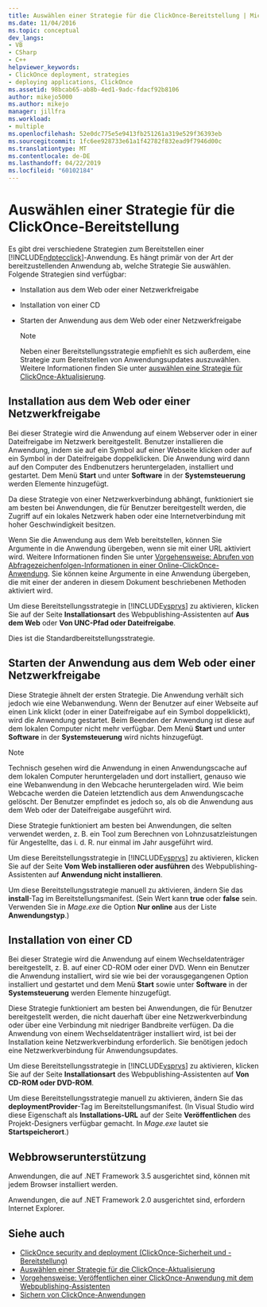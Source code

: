 ```yaml
---
title: Auswählen einer Strategie für die ClickOnce-Bereitstellung | Microsoft-Dokumentation
ms.date: 11/04/2016
ms.topic: conceptual
dev_langs:
- VB
- CSharp
- C++
helpviewer_keywords:
- ClickOnce deployment, strategies
- deploying applications, ClickOnce
ms.assetid: 98bcab65-ab8b-4ed1-9adc-fdacf92b8106
author: mikejo5000
ms.author: mikejo
manager: jillfra
ms.workload:
- multiple
ms.openlocfilehash: 52e0dc775e5e9413fb251261a319e529f36393eb
ms.sourcegitcommit: 1fc6ee928733e61a1f42782f832ead9f7946d00c
ms.translationtype: MT
ms.contentlocale: de-DE
ms.lasthandoff: 04/22/2019
ms.locfileid: "60102184"
---
```

# <a name="choose-a-clickonce-deployment-strategy"></a>Auswählen einer Strategie für die ClickOnce-Bereitstellung
Es gibt drei verschiedene Strategien zum Bereitstellen einer [!INCLUDE[ndptecclick](../deployment/includes/ndptecclick_md.md)]-Anwendung. Es hängt primär von der Art der bereitzustellenden Anwendung ab, welche Strategie Sie auswählen. Folgende Strategien sind verfügbar:

- Installation aus dem Web oder einer Netzwerkfreigabe

- Installation von einer CD

- Starten der Anwendung aus dem Web oder einer Netzwerkfreigabe

    > [!NOTE]
    >  Neben einer Bereitstellungsstrategie empfiehlt es sich außerdem, eine Strategie zum Bereitstellen von Anwendungsupdates auszuwählen. Weitere Informationen finden Sie unter [auswählen eine Strategie für ClickOnce-Aktualisierung](../deployment/choosing-a-clickonce-update-strategy.md).

## <a name="install-from-the-web-or-a-network-share"></a>Installation aus dem Web oder einer Netzwerkfreigabe
 Bei dieser Strategie wird die Anwendung auf einem Webserver oder in einer Dateifreigabe im Netzwerk bereitgestellt. Benutzer installieren die Anwendung, indem sie auf ein Symbol auf einer Webseite klicken oder auf ein Symbol in der Dateifreigabe doppelklicken. Die Anwendung wird dann auf den Computer des Endbenutzers heruntergeladen, installiert und gestartet. Dem Menü **Start** und unter **Software** in der **Systemsteuerung** werden Elemente hinzugefügt.

 Da diese Strategie von einer Netzwerkverbindung abhängt, funktioniert sie am besten bei Anwendungen, die für Benutzer bereitgestellt werden, die Zugriff auf ein lokales Netzwerk haben oder eine Internetverbindung mit hoher Geschwindigkeit besitzen.

 Wenn Sie die Anwendung aus dem Web bereitstellen, können Sie Argumente in die Anwendung übergeben, wenn sie mit einer URL aktiviert wird. Weitere Informationen finden Sie unter [Vorgehensweise: Abrufen von Abfragezeichenfolgen-Informationen in einer Online-ClickOnce-Anwendung](../deployment/how-to-retrieve-query-string-information-in-an-online-clickonce-application.md). Sie können keine Argumente in eine Anwendung übergeben, die mit einer der anderen in diesem Dokument beschriebenen Methoden aktiviert wird.

 Um diese Bereitstellungsstrategie in [!INCLUDE[vsprvs](../code-quality/includes/vsprvs_md.md)] zu aktivieren, klicken Sie auf der Seite **Installationsart** des Webpublishing-Assistenten auf **Aus dem Web** oder **Von UNC-Pfad oder Dateifreigabe**.

 Dies ist die Standardbereitstellungsstrategie.

## <a name="start-the-application-from-the-web-or-a-network-share"></a>Starten der Anwendung aus dem Web oder einer Netzwerkfreigabe
 Diese Strategie ähnelt der ersten Strategie. Die Anwendung verhält sich jedoch wie eine Webanwendung. Wenn der Benutzer auf einer Webseite auf einen Link klickt (oder in einer Dateifreigabe auf ein Symbol doppelklickt), wird die Anwendung gestartet. Beim Beenden der Anwendung ist diese auf dem lokalen Computer nicht mehr verfügbar. Dem Menü **Start** und unter **Software** in der **Systemsteuerung** wird nichts hinzugefügt.

> [!NOTE]
>  Technisch gesehen wird die Anwendung in einen Anwendungscache auf dem lokalen Computer heruntergeladen und dort installiert, genauso wie eine Webanwendung in den Webcache heruntergeladen wird. Wie beim Webcache werden die Dateien letztendlich aus dem Anwendungscache gelöscht. Der Benutzer empfindet es jedoch so, als ob die Anwendung aus dem Web oder der Dateifreigabe ausgeführt wird.

 Diese Strategie funktioniert am besten bei Anwendungen, die selten verwendet werden, z. B. ein Tool zum Berechnen von Lohnzusatzleistungen für Angestellte, das i. d. R. nur einmal im Jahr ausgeführt wird.

 Um diese Bereitstellungsstrategie in [!INCLUDE[vsprvs](../code-quality/includes/vsprvs_md.md)] zu aktivieren, klicken Sie auf der Seite **Vom Web installieren oder ausführen** des Webpublishing-Assistenten auf **Anwendung nicht installieren**.

 Um diese Bereitstellungsstrategie manuell zu aktivieren, ändern Sie das **install**-Tag im Bereitstellungsmanifest. (Sein Wert kann **true** oder **false** sein. Verwenden Sie in *Mage.exe* die Option **Nur online** aus der Liste **Anwendungstyp**.)

## <a name="install-from-a-cd"></a>Installation von einer CD
 Bei dieser Strategie wird die Anwendung auf einem Wechseldatenträger bereitgestellt, z. B. auf einer CD-ROM oder einer DVD. Wenn ein Benutzer die Anwendung installiert, wird sie wie bei der vorausgegangenen Option installiert und gestartet und dem Menü **Start** sowie unter **Software** in der **Systemsteuerung** werden Elemente hinzugefügt.

 Diese Strategie funktioniert am besten bei Anwendungen, die für Benutzer bereitgestellt werden, die nicht dauerhaft über eine Netzwerkverbindung oder über eine Verbindung mit niedriger Bandbreite verfügen. Da die Anwendung von einem Wechseldatenträger installiert wird, ist bei der Installation keine Netzwerkverbindung erforderlich. Sie benötigen jedoch eine Netzwerkverbindung für Anwendungsupdates.

 Um diese Bereitstellungsstrategie in [!INCLUDE[vsprvs](../code-quality/includes/vsprvs_md.md)] zu aktivieren, klicken Sie auf der Seite **Installationsart** des Webpublishing-Assistenten auf **Von CD-ROM oder DVD-ROM**.

 Um diese Bereitstellungsstrategie manuell zu aktivieren, ändern Sie das **deploymentProvider**-Tag im Bereitstellungsmanifest. (In Visual Studio wird diese Eigenschaft als **Installations-URL** auf der Seite **Veröffentlichen** des Projekt-Designers verfügbar gemacht. In *Mage.exe* lautet sie **Startspeicherort**.)

## <a name="web-browser-support"></a>Webbrowserunterstützung
 Anwendungen, die auf .NET Framework 3.5 ausgerichtet sind, können mit jedem Browser installiert werden.

 Anwendungen, die auf .NET Framework 2.0 ausgerichtet sind, erfordern Internet Explorer.

## <a name="see-also"></a>Siehe auch
- [ClickOnce security and deployment (ClickOnce-Sicherheit und -Bereitstellung)](../deployment/clickonce-security-and-deployment.md)
- [Auswählen einer Strategie für die ClickOnce-Aktualisierung](../deployment/choosing-a-clickonce-update-strategy.md)
- [Vorgehensweise: Veröffentlichen einer ClickOnce-Anwendung mit dem Webpublishing-Assistenten](../deployment/how-to-publish-a-clickonce-application-using-the-publish-wizard.md)
- [Sichern von ClickOnce-Anwendungen](../deployment/securing-clickonce-applications.md)